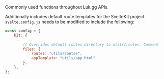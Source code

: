 Commonly used functions throughout Luk.gg APIs. 

Additionally includes default route templates for the SvelteKit project. `svelte.config.js` needs to be modified to include the following:
```js
const config = {
	kit: {
    ...
		// Overrides default routes directory to utils/routes. Comment this out if you have a project that needs to handle routes differently from the templates provided.
		files: {
			routes: "utils/routes",
			appTemplate: "utils/app.html"
		},
	},
};
```
